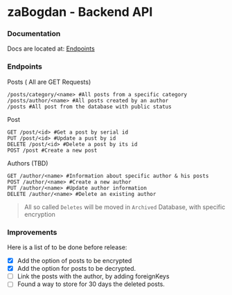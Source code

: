 # zaBogdan - Backend API


### Documentation
Docs are located at: [Endpoints](Endpoints.md)
### Endpoints
Posts ( All are GET Requests)
```
/posts/category/<name> #All posts from a specific category
/posts/author/<name> #All posts created by an author
/posts #All post from the database with public status
```

Post
```
GET /post/<id> #Get a post by serial id
PUT /post/<id> #Update a pust by id
DELETE /post/<id> #Delete a post by its id
POST /post #Create a new post
```

Authors (TBD)
```
GET /author/<name> #Information about specific author & his posts
POST /author/<name> #Create a new author
PUT /author/<name> #Update author information
DELETE /author/<name> #Delete an existing author
```

> All so called `Deletes` will be moved in `Archived` Database, with specific encryption

### Improvements
Here is a list of to be done before release:
- [x] Add the option of posts to be encrypted
- [x] Add the option for posts to be decrypted. 
- [ ] Link the posts with the author, by adding foreignKeys
- [ ] Found a way to store for 30 days the deleted posts. 
